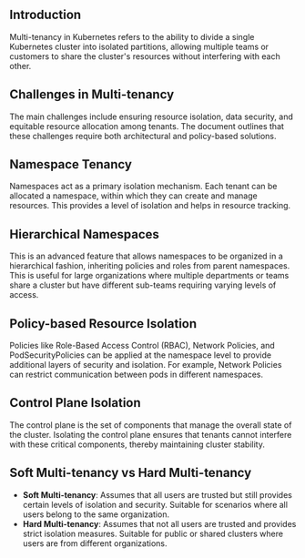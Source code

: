 ## Introduction
Multi-tenancy in Kubernetes refers to the ability to divide a single Kubernetes cluster into isolated partitions, allowing multiple teams or customers to share the cluster's resources without interfering with each other.


## Challenges in Multi-tenancy
The main challenges include ensuring resource isolation, data security, and equitable resource allocation among tenants. The document outlines that these challenges require both architectural and policy-based solutions.


## Namespace Tenancy
Namespaces act as a primary isolation mechanism. Each tenant can be allocated a namespace, within which they can create and manage resources. This provides a level of isolation and helps in resource tracking.


## Hierarchical Namespaces
This is an advanced feature that allows namespaces to be organized in a hierarchical fashion, inheriting policies and roles from parent namespaces. This is useful for large organizations where multiple departments or teams share a cluster but have different sub-teams requiring varying levels of access.


## Policy-based Resource Isolation
Policies like Role-Based Access Control (RBAC), Network Policies, and PodSecurityPolicies can be applied at the namespace level to provide additional layers of security and isolation. For example, Network Policies can restrict communication between pods in different namespaces.


## Control Plane Isolation
The control plane is the set of components that manage the overall state of the cluster. Isolating the control plane ensures that tenants cannot interfere with these critical components, thereby maintaining cluster stability.


## Soft Multi-tenancy vs Hard Multi-tenancy
- **Soft Multi-tenancy**: Assumes that all users are trusted but still provides certain levels of isolation and security. Suitable for scenarios where all users belong to the same organization.
- **Hard Multi-tenancy**: Assumes that not all users are trusted and provides strict isolation measures. Suitable for public or shared clusters where users are from different organizations.